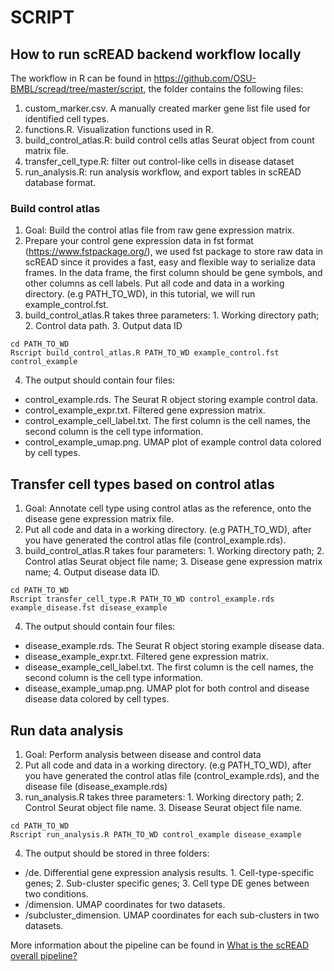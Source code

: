 # SCRIPT


## How to run scREAD backend workflow locally

The workflow in R can be found in https://github.com/OSU-BMBL/scread/tree/master/script, the folder contains the following files:
1.	custom_marker.csv. A manually created marker gene list file used for identified cell types.
2.	functions.R. Visualization functions used in R.
3.	build_control_atlas.R: build control cells atlas Seurat object from count matrix file.
4.	transfer_cell_type.R: filter out control-like cells in disease dataset
5.	run_analysis.R: run analysis workflow, and export tables in scREAD database format.

### Build control atlas 
1.	Goal: Build the control atlas file from raw gene expression matrix.
2.	Prepare your control gene expression data in fst format (https://www.fstpackage.org/), we used fst package to store raw data in scREAD since it provides a fast, easy and flexible way to serialize data frames. In the data frame, the first column should be gene symbols, and other columns as cell labels. Put all code and data in a working directory. (e.g PATH_TO_WD), in this tutorial, we will run example_control.fst.
3.	build_control_atlas.R takes three parameters: 1. Working directory path; 2. Control data path. 3. Output data ID
```{R}
cd PATH_TO_WD  
Rscript build_control_atlas.R PATH_TO_WD example_control.fst control_example 
```

4.	The output should contain four files:

 - control_example.rds. The Seurat R object storing example control data.
- control_example_expr.txt. Filtered gene expression matrix.
- control_example_cell_label.txt. The first column is the cell names, the second column is the cell type information.
- 	control_example_umap.png. UMAP plot of example control data colored by cell types.

## Transfer cell types based on control atlas
1.	Goal: Annotate cell type using control atlas as the reference, onto the disease gene expression matrix file.
2.	Put all code and data in a working directory. (e.g PATH_TO_WD), after you have generated the control atlas file (control_example.rds). 
3.	build_control_atlas.R takes four parameters: 1. Working directory path; 2. Control atlas Seurat object file name; 3. Disease gene expression matrix name; 4. Output disease data ID.

```{r}
cd PATH_TO_WD  
Rscript transfer_cell_type.R PATH_TO_WD control_example.rds example_disease.fst disease_example 
```
4.	The output should contain four files:
-	disease_example.rds. The Seurat R object storing example disease data.
-	disease_example_expr.txt. Filtered gene expression matrix.
-	disease_example_cell_label.txt. The first column is the cell names, the second column is the cell type information.
-	disease_example_umap.png. UMAP plot for both control and disease disease data colored by cell types.

## Run data analysis

1.	Goal: Perform analysis between disease and control data
2.	Put all code and data in a working directory. (e.g PATH_TO_WD), after you have generated the control atlas file (control_example.rds), and the disease file (disease_example.rds)
3.	run_analysis.R takes three parameters: 1. Working directory path; 2. Control Seurat object file name. 3. Disease Seurat object file name.

```{r}
cd PATH_TO_WD  
Rscript run_analysis.R PATH_TO_WD control_example disease_example
```

4.	The output should be stored in three folders:
-	/de. Differential gene expression analysis results. 1. Cell-type-specific genes; 2. Sub-cluster specific genes; 3. Cell type DE genes between two conditions.
-	/dimension. UMAP coordinates for two datasets.
-	/subcluster_dimension. UMAP coordinates for each sub-clusters in two datasets.


More information about the pipeline can be found in [What is the scREAD overall pipeline?](https://bmbls.bmi.osumc.edu/scread/help/faq#what-is-the-scread-overall-pipeline%3F)
